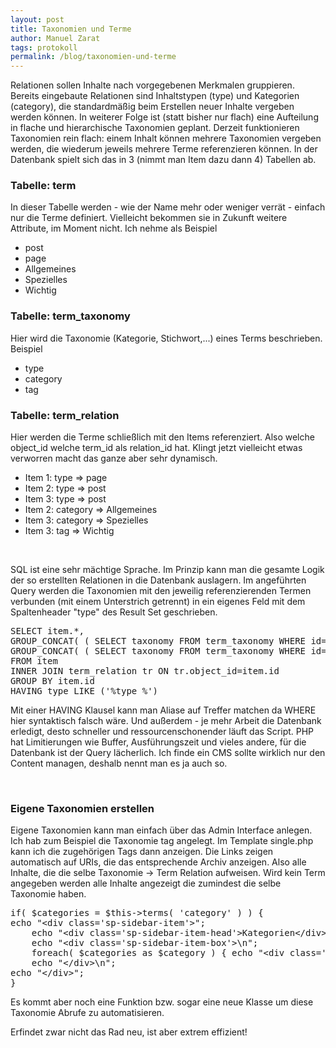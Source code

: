 ```yaml
---
layout: post
title: Taxonomien und Terme
author: Manuel Zarat
tags: protokoll
permalink: /blog/taxonomien-und-terme
---
```


<p>Relationen sollen Inhalte nach vorgegebenen Merkmalen gruppieren. Bereits eingebaute Relationen sind Inhaltstypen (type) und Kategorien (category), die standardmäßig beim Erstellen neuer Inhalte vergeben werden können. In weiterer Folge ist (statt bisher nur flach) eine Aufteilung in flache und hierarchische Taxonomien geplant. Derzeit funktionieren Taxonomien rein flach: einem Inhalt können mehrere Taxonomien vergeben werden, die wiederum jeweils mehrere Terme referenzieren können. In der Datenbank spielt sich das in 3 (nimmt man Item dazu dann 4) Tabellen ab.</p>
<!--excerpt_separator-->
<h3>Tabelle: term</h3>
<p>In dieser Tabelle werden - wie der Name mehr oder weniger verrät - einfach nur die Terme definiert. Vielleicht bekommen sie in Zukunft weitere Attribute, im Moment nicht. Ich nehme als Beispiel</p>
<ul>
<li>post</li>
<li>page</li>
<li>Allgemeines</li>
<li>Spezielles</li>
<li>Wichtig</li>
</ul>
<h3> </h3>
<h3>Tabelle: term_taxonomy</h3>
<p>Hier wird die Taxonomie (Kategorie, Stichwort,...) eines Terms beschrieben. Beispiel</p>
<ul>
<li>type</li>
<li>category</li>
<li>tag</li>
</ul>
<h3> </h3>
<h3>Tabelle: term_relation</h3>
<p>Hier werden die Terme schließlich mit den Items referenziert. Also welche object_id welche term_id als relation_id hat. Klingt jetzt vielleicht etwas verworren macht das ganze aber sehr dynamisch.</p>
<ul>
<li>Item 1: type =&gt; page</li>
<li>Item 2: type =&gt; post</li>
<li>Item 3: type =&gt; post</li>
<li>Item 2: category =&gt; Allgemeines</li>
<li>Item 3: category =&gt; Spezielles</li>
<li>Item 3: tag =&gt; Wichtig</li>
</ul>
<br />
<p>SQL ist eine sehr mächtige Sprache. Im Prinzip kann man die gesamte Logik der so erstellten Relationen in die Datenbank auslagern. Im angeführten Query werden die Taxonomien mit den jeweilig referenzierenden Termen verbunden (mit einem Unterstrich getrennt) in ein eigenes Feld mit dem Spaltenheader "type" des Result Set geschrieben.</p>
<pre>SELECT item.*,
GROUP_CONCAT( ( SELECT taxonomy FROM term_taxonomy WHERE id=tr.taxonomy_id ), '_', ( SELECT id FROM term WHERE id=tr.term_id ) ) AS type_int,
GROUP_CONCAT( ( SELECT taxonomy FROM term_taxonomy WHERE id=tr.taxonomy_id ), '_', ( SELECT name FROM term WHERE id=tr.term_id ) ) AS type_str
FROM item
INNER JOIN term_relation tr ON tr.object_id=item.id
GROUP BY item.id
HAVING type LIKE ('%type_%')</pre>
<p>Mit einer HAVING Klausel kann man Aliase auf Treffer matchen da WHERE hier syntaktisch falsch wäre. Und außerdem - je mehr Arbeit die Datenbank erledigt, desto schneller und ressourcenschonender läuft das Script. PHP hat Limitierungen wie Buffer, Ausführungszeit und vieles andere, für die Datenbank ist der Query lächerlich. Ich finde ein CMS sollte wirklich nur den Content managen, deshalb nennt man es ja auch so.</p>
<br />
<h3>Eigene Taxonomien erstellen</h3>
<p>Eigene Taxonomien kann man einfach über das Admin Interface anlegen. Ich hab zum Beispiel die Taxonomie tag angelegt. Im Template single.php kann ich die zugehörigen Tags dann anzeigen. Die Links zeigen automatisch auf URIs, die das entsprechende Archiv anzeigen. Also alle Inhalte, die die selbe Taxonomie -&gt; Term Relation aufweisen. Wird kein Term angegeben werden alle Inhalte angezeigt die zumindest die selbe Taxonomie haben.</p>
<pre>if( $categories = $this-&gt;terms( &#039;category&#039; ) ) {<br />echo "&lt;div class=&#039;sp-sidebar-item&#039;&gt;";<br />    echo "&lt;div class=&#039;sp-sidebar-item-head&#039;&gt;Kategorien&lt;/div&gt;";<br />    echo "&lt;div class=&#039;sp-sidebar-item-box&#039;&gt;\n";<br />    foreach( $categories as $category ) { echo "&lt;div class=&#039;sp-sidebar-item-box-head&#039;&gt;&lt;a href=&#039;../?category=$category[id]&#039;&gt;$category[name]&lt;/a&gt;&lt;/div&gt;"; }<br />    echo "&lt;/div&gt;\n";<br />echo "&lt;/div&gt;";<br />}</pre>
<p>Es kommt aber noch eine Funktion bzw. sogar eine neue Klasse um diese Taxonomie Abrufe zu automatisieren.</p>
<p>Erfindet zwar nicht das Rad neu, ist aber extrem effizient!</p>
